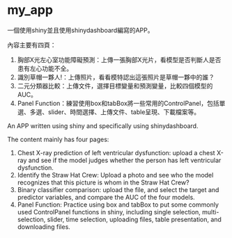 # my_app

一個使用shiny並且使用shinydashboard編寫的APP。

內容主要有四頁：
1. 胸部X光左心室功能障礙預測：上傳一張胸部X光片，看模型是否判斷人是否患有左心功能不全。
2. 識別草帽一夥人!：上傳照片，看看模特認出這張照片是草帽一夥中的誰？
3. 二元分類器比較：上傳文件，選擇目標變量和預測變量，比較四個模型的AUC。
4. Panel Function：練習使用box和tabBox將一些常用的ControlPanel，包括單選、多選、slider、時間選擇、上傳文件、table呈現、下載檔案等。

An APP written using shiny and specifically using shinydashboard.

The content mainly has four pages:
1. Chest X-ray prediction of left ventricular dysfunction: upload a chest X-ray and see if the model judges whether the person has left ventricular dysfunction.
2. Identify the Straw Hat Crew: Upload a photo and see who the model recognizes that this picture is whom in the Straw Hat Crew?
3. Binary classifier comparison: upload the file, and select the target and predictor variables, and compare the AUC of the four models.
4. Panel Function: Practice using box and tabBox to put some commonly used ControlPanel functions in shiny, including single selection, multi-selection, slider, time selection, uploading files, table presentation, and downloading files.


